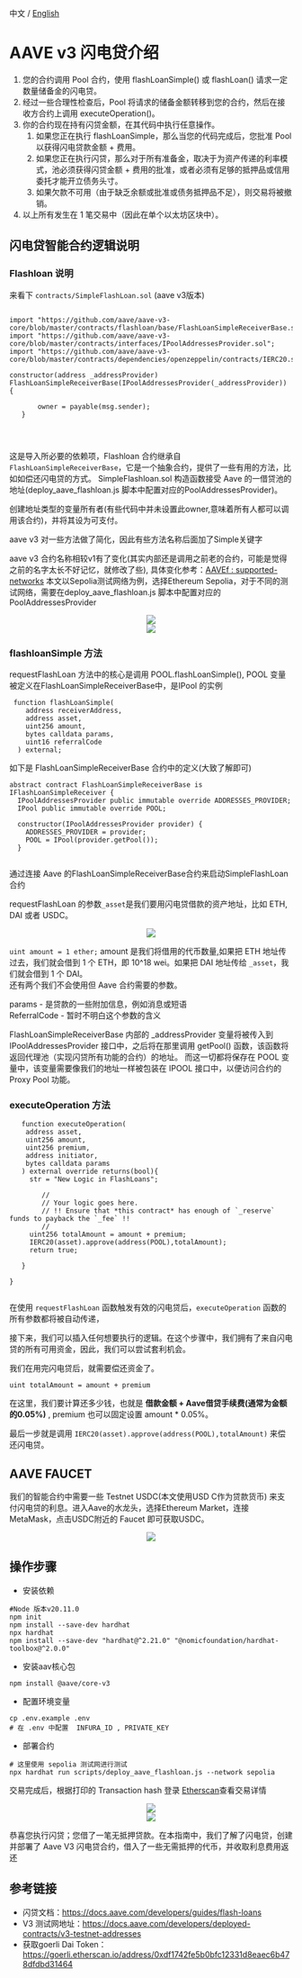 中文 / [English](./README.md)

# AAVE v3 闪电贷介绍

1. 您的合约调用 Pool 合约，使用 flashLoanSimple() 或 flashLoan() 请求一定数量储备金的闪电贷。
2. 经过一些合理性检查后，Pool 将请求的储备金额转移到您的合约，然后在接收方合约上调用 executeOperation()。
3. 你的合约现在持有闪贷金额，在其代码中执行任意操作。
   1. 如果您正在执行 flashLoanSimple，那么当您的代码完成后，您批准 Pool 以获得闪电贷款金额 + 费用。
   2. 如果您正在执行闪贷，那么对于所有准备金，取决于为资产传递的利率模式，池必须获得闪贷金额 + 费用的批准，或者必须有足够的抵押品或信用委托才能开立债务头寸。
   3. 如果欠款不可用（由于缺乏余额或批准或债务抵押品不足），则交易将被撤销。
4. 以上所有发生在 1 笔交易中（因此在单个以太坊区块中）。

## 闪电贷智能合约逻辑说明
### Flashloan 说明   
来看下 `contracts/SimpleFlashLoan.sol`  (aave v3版本)
```solidity

import "https://github.com/aave/aave-v3-core/blob/master/contracts/flashloan/base/FlashLoanSimpleReceiverBase.sol";
import "https://github.com/aave/aave-v3-core/blob/master/contracts/interfaces/IPoolAddressesProvider.sol";
import "https://github.com/aave/aave-v3-core/blob/master/contracts/dependencies/openzeppelin/contracts/IERC20.sol";

constructor(address _addressProvider) FlashLoanSimpleReceiverBase(IPoolAddressesProvider(_addressProvider)) {
   
       owner = payable(msg.sender);
   }


   
```  

这是导入所必要的依赖项，Flashloan 合约继承自`FlashLoanSimpleReceiverBase`，它是一个抽象合约，提供了一些有用的方法，比如如偿还闪电贷的方式。 
SimpleFlashloan.sol 构造函数接受 Aave 的一借贷池的地址(deploy_aave_flashloan.js 脚本中配置对应的PoolAddressesProvider)。

创建地址类型的变量所有者(有些代码中并未设置此owner,意味着所有人都可以调用该合约)，并将其设为可支付。

aave v3 对一些方法做了简化，因此有些方法名称后面加了Simple关键字

aave v3 合约名称相较v1有了变化(其实内部还是调用之前老的合约，可能是觉得之前的名字太长不好记忆，就修改了些), 具体变化参考：[AAVEf : supported-networks](https://docs.aave.com/developers/deployed-contracts/v3-testnet-addresses)
本文以Sepolia测试网络为例，选择Ethereum Sepolia，对于不同的测试网络，需要在deploy_aave_flashloan.js 脚本中配置对应的PoolAddressesProvider
<center><img src="./img/aave-v3-namechange.png?raw=true" /></center> 
<center><img src="./img/sepolia-testnet.png?raw=true" /></center> 



### flashloanSimple 方法   
requestFlashLoan 方法中的核心是调用 POOL.flashLoanSimple(), POOL 变量被定义在FlashLoanSimpleReceiverBase中，是IPool 的实例
```solidity
 function flashLoanSimple(
    address receiverAddress,
    address asset,
    uint256 amount,
    bytes calldata params,
    uint16 referralCode
  ) external;

```

如下是 FlashLoanSimpleReceiverBase 合约中的定义(大致了解即可)
```solidity
abstract contract FlashLoanSimpleReceiverBase is IFlashLoanSimpleReceiver {
  IPoolAddressesProvider public immutable override ADDRESSES_PROVIDER;
  IPool public immutable override POOL;

  constructor(IPoolAddressesProvider provider) {
    ADDRESSES_PROVIDER = provider;
    POOL = IPool(provider.getPool());
  }
  
```

通过连接 Aave 的FlashLoanSimpleReceiverBase合约来启动SimpleFlashLoan合约

requestFlashLoan 的参数`_asset`是我们要用闪电贷借款的资产地址，比如 ETH, DAI 或者 USDC。
<center><img src="./img/token_address.png?raw=true" /></center> 

`uint amount = 1 ether;`
amount 是我们将借用的代币数量,如果把 ETH 地址传过去，我们就会借到 1 个 ETH，即 10^18 wei。如果把 DAI 地址传给 `_asset`，我们就会借到 1 个 DAI。  
还有两个我们不会使用但 Aave 合约需要的参数。

params       - 是贷款的一些附加信息，例如消息或短语    
ReferralCode - 暂时不明白这个参数的含义

FlashLoanSimpleReceiverBase 内部的 _addressProvider 变量将被传入到 IPoolAddressesProvider 接口中，之后将在那里调用 getPool() 函数，该函数将返回代理池（实现闪贷所有功能的合约）的地址。
而这一切都将保存在 POOL 变量中，该变量需要像我们的地址一样被包装在 IPOOL 接口中，以便访问合约的 Proxy Pool 功能。

### executeOperation 方法


```solidity
   function executeOperation(
    address asset, 
    uint256 amount,
    uint256 premium,
    address initiator,
    bytes calldata params
   ) external override returns(bool){
     str = "New Logic in FlashLoans";

        //
        // Your logic goes here.
        // !! Ensure that *this contract* has enough of `_reserve` funds to payback the `_fee` !!
        //
     uint256 totalAmount = amount + premium;
     IERC20(asset).approve(address(POOL),totalAmount);
     return true; 

   }

}
    
```

在使用 `requestFlashLoan` 函数触发有效的闪电贷后，`executeOperation` 函数的所有参数都将被自动传递，

接下来，我们可以插入任何想要执行的逻辑。在这个步骤中，我们拥有了来自闪电贷的所有可用资金，因此，我们可以尝试套利机会。

我们在用完闪电贷后，就需要偿还资金了。

`uint totalAmount = amount + premium`

在这里，我们要计算还多少钱，也就是 **借款金额 + Aave借贷手续费(通常为金额的0.05%)** , premium 也可以固定设置 amount * 0.05%。

最后一步就是调用 `IERC20(asset).approve(address(POOL),totalAmount)` 来偿还闪电贷。

## AAVE FAUCET
我们的智能合约中需要一些 Testnet USDC(本文使用USD C作为贷款货币) 来支付闪电贷的利息。进入Aave的水龙头，选择Ethereum Market，连接MetaMask，点击USDC附近的 Faucet 即可获取USDC。
<center><img src="./img/aave_faucet.png?raw=true" /></center> 


## 操作步骤 
- 安装依赖  
```shell
#Node 版本v20.11.0
npm init
npm install --save-dev hardhat
npx hardhat
npm install --save-dev "hardhat@^2.21.0" "@nomicfoundation/hardhat-toolbox@^2.0.0"
```

- 安装aav核心包 
```shell
npm install @aave/core-v3
```

- 配置环境变量  
```shell
cp .env.example .env
# 在 .env 中配置  INFURA_ID , PRIVATE_KEY
```

- 部署合约  
```shell
# 这里使用 sepolia 测试网进行测试
npx hardhat run scripts/deploy_aave_flashloan.js --network sepolia

```
交易完成后，根据打印的 Transaction hash 登录 [Etherscan](https://sepolia.etherscan.io/)查看交易详情

<center><img src="./img/etherscan_query.png?raw=true" /></center> 
<center><img src="./img/transaction_detail.png?raw=true" /></center> 

恭喜您执行闪贷；您借了一笔无抵押贷款。在本指南中，我们了解了闪电贷，创建并部署了 Aave V3 闪电贷合约，借入了一些无需抵押的代币，并收取利息费用返还

## 参考链接
- 闪贷文档：https://docs.aave.com/developers/guides/flash-loans
- V3 测试网地址：https://docs.aave.com/developers/deployed-contracts/v3-testnet-addresses
- 获取goerli Dai Token：https://goerli.etherscan.io/address/0xdf1742fe5b0bfc12331d8eaec6b478dfdbd31464